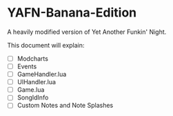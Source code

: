 # YAFN-Banana-Edition

A heavily modified version of Yet Another Funkin' Night.

This document will explain:
- [ ] Modcharts
- [ ] Events
- [ ] GameHandler.lua
- [ ] UIHandler.lua
- [ ] Game.lua
- [ ] SongIdInfo
- [ ] Custom Notes and Note Splashes
